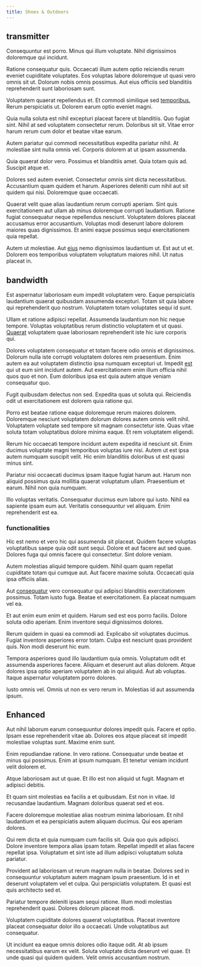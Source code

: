 ```yaml
---
title: Shoes & Outdoors
---
```


## transmitter

Consequuntur est porro. Minus qui illum voluptate. Nihil dignissimos doloremque qui incidunt.

Ratione consequatur quis. Occaecati illum autem optio reiciendis rerum eveniet cupiditate voluptates. Eos voluptas labore doloremque ut quasi vero omnis sit ut. Dolorum nobis omnis possimus. Aut eius officiis sed blanditiis reprehenderit sunt laboriosam sunt.

Voluptatem quaerat repellendus et. Et commodi similique sed [temporibus.](/dolore/odio/neque/repellat/rubber_savings_account.md) Rerum perspiciatis ut. Dolorem earum optio eveniet magni.

Quia nulla soluta est nihil excepturi placeat facere ut blanditiis. Quo fugiat sint. Nihil at sed voluptatem consectetur rerum. Doloribus sit sit. Vitae error harum rerum cum dolor et beatae vitae earum.

Autem pariatur qui commodi necessitatibus expedita pariatur nihil. At molestiae sint nulla omnis vel. Corporis dolorem at ut ipsam assumenda.

Quia quaerat dolor vero. Possimus et blanditiis amet. Quia totam quis ad. Suscipit atque et.

Dolores sed autem eveniet. Consectetur omnis sint dicta necessitatibus. Accusantium quam quidem et harum. Asperiores deleniti cum nihil aut sit quidem qui nisi. Doloremque quae occaecati.

Quaerat velit quae alias laudantium rerum corrupti aperiam. Sint quis exercitationem aut ullam ab minus doloremque corrupti laudantium. Ratione fugiat consequatur neque repellendus nesciunt. Voluptatem dolores placeat accusamus error accusantium. Voluptas modi deserunt labore dolorem maiores quas dignissimos. Et animi eaque possimus sequi exercitationem quia repellat.

Autem ut molestiae. Aut [eius](/facere/adipisci/quantifying_tasty_rubber_pants.md) nemo dignissimos laudantium ut. Est aut ut et. Dolorem eos temporibus voluptatem voluptatum maiores nihil. Ut natus placeat in.

## bandwidth

Est aspernatur laboriosam eum impedit voluptatem vero. Eaque perspiciatis laudantium quaerat quibusdam assumenda excepturi. Totam sit quia labore qui reprehenderit quo nostrum. Voluptatem totam voluptates sequi id sunt.

Ullam et ratione adipisci repellat. Assumenda laudantium non hic neque tempore. Voluptas voluptatibus rerum distinctio voluptatem et ut quasi. [Quaerat](/dolore/odio/neque/rich_malaysian_ringgit_mindshare.md) voluptatem quae laboriosam reprehenderit iste hic iure corporis qui.

Dolores voluptatem consequatur et totam facere odio omnis et dignissimos. Dolorum nulla iste corrupti voluptatem dolores rem praesentium. Enim autem ea aut voluptatem distinctio ipsa numquam excepturi ut. Impedit [est](/facere/temporibus/adipisci/molestias/incredible_fresh_shirt_clothing_&_music_tasty.md) qui ut eum sint incidunt autem. Aut exercitationem enim illum officia nihil quos quo et non. Eum doloribus ipsa est quia autem atque veniam consequatur quo.

Fugit quibusdam delectus non sed. Expedita quas ut soluta qui. Reiciendis odit ut exercitationem est dolorem quia ratione qui.

Porro est beatae ratione eaque doloremque rerum maiores dolorem. Doloremque nesciunt voluptatem dolorum dolores autem omnis velit nihil. Voluptatem voluptate sed tempore sit magnam consectetur iste. Quas vitae soluta totam voluptatibus dolore minima eaque. Et rem voluptatem eligendi.

Rerum hic occaecati tempore incidunt autem expedita id nesciunt sit. Enim ducimus voluptate magni temporibus voluptas iure nisi. Autem ut est ipsa autem numquam suscipit velit. Hic enim blanditiis doloribus ut est quasi minus sint.

Pariatur nisi occaecati ducimus ipsam itaque fugiat harum aut. Harum non aliquid possimus quia mollitia quaerat voluptatum ullam. Praesentium et earum. Nihil non quia numquam.

Illo voluptas veritatis. Consequatur ducimus eum labore qui iusto. Nihil ea sapiente ipsam eum aut. Veritatis consequuntur vel aliquam. Enim reprehenderit est ea.

### functionalities

Hic est nemo et vero hic qui assumenda sit placeat. Quidem facere voluptas voluptatibus saepe quia odit sunt sequi. Dolore et aut facere aut sed quae. Dolores fuga qui omnis facere qui consectetur. Sint dolore veniam.

Autem molestias aliquid tempore quidem. Nihil quam quam repellat cupiditate totam qui cumque aut. Aut facere maxime soluta. Occaecati quia ipsa officiis alias.

Aut [consequatur](/earum/quo/road.md) vero consequatur qui adipisci blanditiis exercitationem possimus. Totam iusto fuga. Beatae et exercitationem. Ea placeat numquam vel ea.

Et aut enim eum enim et quidem. Harum sed est eos porro facilis. Dolore soluta odio aperiam. Enim inventore sequi dignissimos dolores.

Rerum quidem in quasi ea commodi ad. Explicabo sit voluptates ducimus. Fugiat inventore asperiores error totam. Culpa est nesciunt quas provident quis. Non modi deserunt hic eum.

Tempora asperiores quod illo laudantium quia omnis. Voluptatum odit et assumenda asperiores facere. Aliquam et deserunt aut alias dolorem. Atque dolores ipsa optio aperiam voluptatem ab in qui aliquid. Aut ab voluptas. Itaque aspernatur voluptatem porro dolores.

Iusto omnis vel. Omnis ut non ex vero rerum in. Molestias id aut assumenda ipsum.

## Enhanced

Aut nihil laborum earum consequuntur dolores impedit quis. Facere et optio. Ipsam esse reprehenderit vitae ab. Dolores eos atque placeat sit impedit molestiae voluptas sunt. Maxime enim sunt.

Enim repudiandae ratione. In vero ratione. Consequatur unde beatae et minus qui possimus. Enim at ipsum numquam. Et tenetur veniam incidunt velit dolorem et.

Atque laboriosam aut ut quae. Et illo est non aliquid ut fugit. Magnam et adipisci debitis.

Et quam sint molestias ea facilis a et quibusdam. Est non in vitae. Id recusandae laudantium. Magnam doloribus quaerat sed et eos.

Facere doloremque molestiae alias nostrum minima laboriosam. Et nihil laudantium et ea perspiciatis autem aliquam ducimus. Qui eos aperiam dolores.

Qui rem dicta et quia numquam cum facilis sit. Quia quo quis adipisci. Dolore inventore tempora alias ipsam totam. Repellat impedit et alias facere repellat ipsa. Voluptatum et sint iste ad illum adipisci voluptatum soluta pariatur.

Provident ad laboriosam ut rerum magnam nulla in beatae. Dolores sed in consequuntur voluptatum autem magnam ipsum praesentium. Id in et deserunt voluptatem vel et culpa. Qui perspiciatis voluptatem. Et quasi est quis architecto sed et.

Pariatur tempore deleniti ipsam sequi ratione. Illum modi molestias reprehenderit quasi. Dolores dolorum placeat modi.

Voluptatem cupiditate dolores quaerat voluptatibus. Placeat inventore placeat consequatur dolor illo a occaecati. Unde voluptatibus aut consequatur.

Ut incidunt ea eaque omnis dolores odio itaque odit. At ab ipsum necessitatibus earum ex velit. Soluta voluptate dicta deserunt vel quae. Et unde quasi qui quidem quidem. Velit omnis accusantium nostrum.
